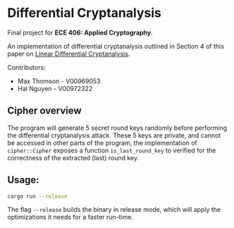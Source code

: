# Differential Cryptanalysis

Final project for **ECE 406: Applied Cryptography**.

An implementation of differential cryptanalysis outlined in Section 4 of this paper on
[Linear Differential Cryptanalysis](https://www.engr.mun.ca/~howard/PAPERS/ldc_tutorial.pdf).

Contributors:

- Max Thomson - V00969053
- Hal Nguyen - V00972322

## Cipher overview

The program will generate 5 secret round keys randomly before performing the differential
cryptanalysis attack. These 5 keys are private, and cannot be accessed in other parts of the
program, the implementation of `cipher::Cipher` exposes a function `is_last_round_key` to verified
for the correctness of the extracted (last) round key.

## Usage:

```sh
cargo run --release
```

The flag `--release` builds the binary in release mode, which will apply the optimizations it needs
for a faster run-time.
